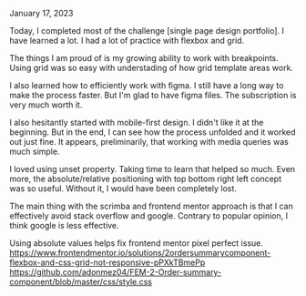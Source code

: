 January 17, 2023

Today, I completed most of the challenge [single page design portfolio]. I have learned a lot. I had a lot of practice with flexbox and grid.

The things I am proud of is my growing ability to work with breakpoints. Using grid was so easy with understading of how grid template areas work.

I also learned how to efficiently work with figma. I still have a long way to make the process faster. But I'm glad to have figma files. The subscription is very much worth it.

I also hesitantly started with mobile-first design. I didn't like it at the beginning. But in the end, I can see how the process unfolded and it worked out just fine. It appears, preliminarily, that working with media queries was much simple.

I loved using unset property. Taking time to learn that helped so much. Even more, the absolute/relative positioning with top bottom right left concept was so useful. Without it, I would have been completely lost.

The main thing with the scrimba and frontend mentor approach is that I can effectively avoid stack overflow and google. Contrary to popular opinion, I think google is less effective.

Using absolute values helps fix frontend mentor pixel perfect issue.
https://www.frontendmentor.io/solutions/2ordersummarycomponent-flexbox-and-css-grid-not-responsive-pPXkTBmePp
https://github.com/adonmez04/FEM-2-Order-summary-component/blob/master/css/style.css
